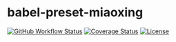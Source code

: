 # babel-preset-miaoxing

[![GitHub Workflow Status](https://img.shields.io/github/workflow/status/miaoxing/babel-preset-miaoxing/Build?style=flat-square)](https://github.com/miaoxing/babel-preset-miaoxing/actions)
[![Coverage Status](https://img.shields.io/coveralls/miaoxing/babel-preset-miaoxing.svg?style=flat-square)](https://coveralls.io/r/miaoxing/babel-preset-miaoxing)
[![License](http://img.shields.io/badge/license-MIT-brightgreen.svg?style=flat-square)](http://www.opensource.org/licenses/MIT)
